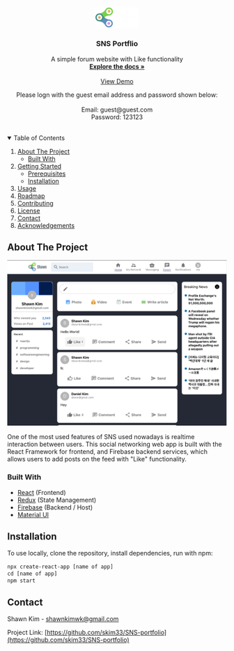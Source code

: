 <!-- PROJECT LOGO -->
<br />
<p align="center">
  <a href="https://github.com/skim33/SNS-portfolio">
    <img src="src/assets/logo_login.png" alt="Logo" width="100" height="auto">
  </a>

  <h3 align="center">SNS Portflio</h3>

  <p align="center">
    A simple forum website with Like functionality
    <br />
    <a href="https://github.com/skim33/SNS-portfolio"><strong>Explore the docs »</strong></a>
    <br />
    <br />
    <a href="https://shawn-kim-portfolio.web.app/messaging">View Demo</a>
    <br />
    <div align="center">Please logn with the guest email address and password shown below:</div>
    <br />
    <div align="center">Email: guest@guest.com</div>
    <div align="center">Password: 123123</div>
    <br />
  </p>
</p>

<!-- TABLE OF CONTENTS -->
<details open="open">
  <summary>Table of Contents</summary>
  <ol>
    <li>
      <a href="#about-the-project">About The Project</a>
      <ul>
        <li><a href="#built-with">Built With</a></li>
      </ul>
    </li>
    <li>
      <a href="#getting-started">Getting Started</a>
      <ul>
        <li><a href="#prerequisites">Prerequisites</a></li>
        <li><a href="#installation">Installation</a></li>
      </ul>
    </li>
    <li><a href="#usage">Usage</a></li>
    <li><a href="#roadmap">Roadmap</a></li>
    <li><a href="#contributing">Contributing</a></li>
    <li><a href="#license">License</a></li>
    <li><a href="#contact">Contact</a></li>
    <li><a href="#acknowledgements">Acknowledgements</a></li>
  </ol>
</details>

<!-- ABOUT THE PROJECT -->

## About The Project

[![Product Name Screen Shot][product-screenshot]](https://shawn-kim-portfolio.web.app/messaging)

One of the most used features of SNS used nowadays is realtime interaction between users. This social networking web app is built with the React Framework for frontend, and Firebase backend services, which allows users to add posts on the feed with "Like" functionality.

### Built With

- [React](https://reactjs.org/) (Frontend)
- [Redux](https://redux.js.org/) (State Management)
- [Firebase](https://firebase.google.com/) (Backend / Host)
- [Material UI](https://mui.com/)

<!-- GETTING STARTED -->

## Installation

To use locally, clone the repository, install dependencies, run with npm:

```
npx create-react-app [name of app]
cd [name of app]
npm start
```

## Contact

Shawn Kim - shawnkimwk@gmail.com

Project Link: [https://github.com/skim33/SNS-portfolio](https://github.com/skim33/SNS-portfolio)

<!-- MARKDOWN LINKS & IMAGES -->
<!-- https://www.markdownguide.org/basic-syntax/#reference-style-links -->

[product-screenshot]: src/assets/screen_shot.png
